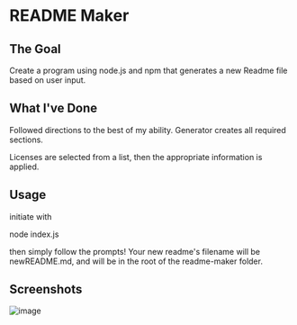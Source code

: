 # README Maker

## The Goal

Create a program using node.js and npm that generates a new Readme file based on user input.

## What I've Done

Followed directions to the best of my ability. Generator creates all required sections.

Licenses are selected from a list, then the appropriate information is applied.


## Usage

initiate with

node index.js

then simply follow the prompts! Your new readme's filename will be newREADME.md, and will be in the root of the readme-maker folder.

## Screenshots

![image](https://user-images.githubusercontent.com/64741393/85912078-a322e680-b7f7-11ea-85a8-690699831791.png)

